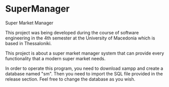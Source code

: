 # SuperManager
Super Market Manager

This project was being developed during the course of software engineering
in the 4th semester at the University of Macedonia which is based in Thessaloniki. 

This project is about a super market manager system that can provide every functionality
that a modern super market needs.

In order to operate this program, you need to download xampp and create a database named "sm".
Then you need to import the SQL file provided in the release section. Feel free to change the database as you wish.
